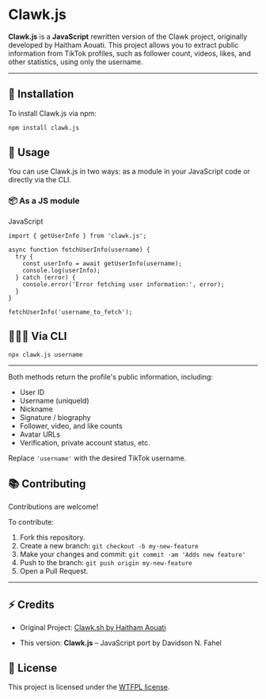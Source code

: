 # Clawk.js
**Clawk.js** is a **JavaScript** rewritten version of the Clawk project, originally developed by Haitham Aouati.
This project allows you to extract public information from TikTok profiles, such as follower count, videos, likes, and other statistics, using only the username.

---

## 🚀 Installation

To install Clawk.js via npm:
```bash
npm install clawk.js
```

## 🔧 Usage

You can use Clawk.js in two ways: as a module in your JavaScript code or directly via the CLI.

### 📦 As a JS module

JavaScript

```
import { getUserInfo } from 'clawk.js';

async function fetchUserInfo(username) {
  try {
    const userInfo = await getUserInfo(username);
    console.log(userInfo);
  } catch (error) {
    console.error('Error fetching user information:', error);
  }
}

fetchUserInfo('username_to_fetch');

```
## 👩🏻‍💻 Via CLI
```
npx clawk.js username
```
----------

Both methods return the profile's public information, including:

-   User ID    
-   Username (uniqueId)    
-   Nickname    
-   Signature / biography    
-   Follower, video, and like counts    
-   Avatar URLs    
-   Verification, private account status, etc.    

Replace `'username'` with the desired TikTok username.

## 📚 Contributing

Contributions are welcome!

To contribute:
1.  Fork this repository.    
2.  Create a new branch: `git checkout -b my-new-feature`    
3.  Make your changes and commit: `git commit -am 'Adds new feature'`    
4.  Push to the branch: `git push origin my-new-feature`    
5.  Open a Pull Request.
----------
## ⚡ Credits

-   Original Project: [Clawk.sh by Haitham Aouati](https://github.com/haithamaouati/Clawk)
    
-   This version: **Clawk.js** – JavaScript port by Davidson N. Fahel
    

## 📄 License
This project is licensed under the [WTFPL license](https://github.com/ofahel/clawk.js/blob/main/LICENSE).
